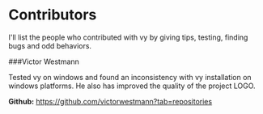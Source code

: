 Contributors
============

I'll list the people who contributed with vy by giving tips, testing, finding bugs and odd behaviors.

###Victor Westmann

Tested vy on windows and found an inconsistency with vy installation on windows platforms.
He also has improved the quality of the project LOGO.

**Github:**
https://github.com/victorwestmann?tab=repositories

